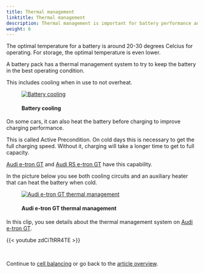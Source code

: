 ```yaml
---
title: Thermal management 
linktitle: Thermal management 
description: Thermal management is important for battery performance and health
weight: 6
---
```

<!-- markdownlint-disable MD033 -->
The optimal temperature for a battery is around 20-30 degrees Celcius for operating. For storage, the optimal temperature is even lower.

A battery pack has a thermal management system to try to keep the battery in the best operating condition.

This includes cooling when in use to not overheat.

<figure>
    <a href="https://media.electrichasgoneaudi.net/multimedia/technology/battery/thermalmanagement/batterycooling_1.jpg">
        <img src="https://media.electrichasgoneaudi.net/multimedia/technology/battery/thermalmanagement/batterycooling_1.jpg"
        alt="Battery cooling" title="Battery cooling">
    </a>
    <figcaption><h4>Battery cooling</h4></figcaption>
</figure>

On some cars, it can also heat the battery before charging to improve charging performance.

This is called Active Precondition. On cold days this is necessary to get the full charging speed. Without it, charging will take a longer time to get to full capacity.

[Audi e-tron GT](../../../models/e-tron-gt/) and [Audi RS e-tron GT](../../../models/e-tron-gt/) have this capability.

In the picture below you see both cooling circuits and an auxiliary heater that can heat the battery when cold.

<figure>
    <a href="https://media.electrichasgoneaudi.net/multimedia/technology/battery/thermalmanagement/thermal_management.jpg">
        <img src="https://media.electrichasgoneaudi.net/multimedia/technology/battery/thermalmanagement/thermal_managements.jpg"
        alt="Audi e-tron GT thermal management" title="Audi e-tron GT thermal management">
    </a>
    <figcaption><h4>Audi e-tron GT thermal management</h4></figcaption>
</figure>

In this clip, you see details about the thermal management system on [Audi e-tron GT](/models/e-tron-gt).

{{< youtube zdCiTtRR4TE >}}

<br />


Continue to [cell balancing](../cellbalancing/) or go back to the [article overview](../).
